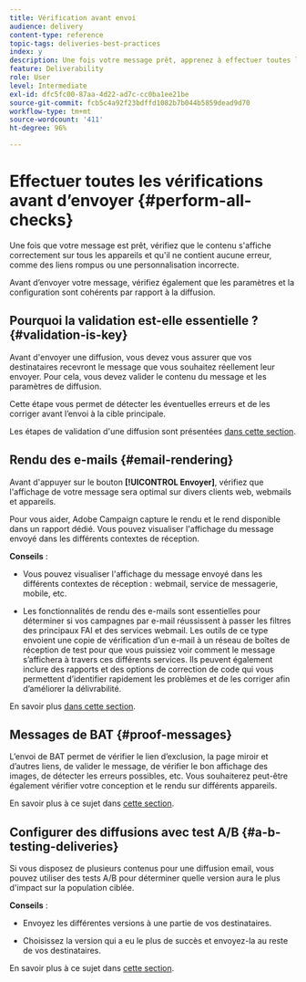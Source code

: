 ```yaml
---
title: Vérification avant envoi
audience: delivery
content-type: reference
topic-tags: deliveries-best-practices
index: y
description: Une fois votre message prêt, apprenez à effectuer toutes les vérifications avant l’envoi
feature: Deliverability
role: User
level: Intermediate
exl-id: dfc5fc00-87aa-4d22-ad7c-cc0ba1ee21be
source-git-commit: fcb5c4a92f23bdffd1082b7b044b5859dead9d70
workflow-type: tm+mt
source-wordcount: '411'
ht-degree: 96%

---
```


# Effectuer toutes les vérifications avant d’envoyer {#perform-all-checks}

Une fois que votre message est prêt, vérifiez que le contenu s&#39;affiche correctement sur tous les appareils et qu&#39;il ne contient aucune erreur, comme des liens rompus ou une personnalisation incorrecte.

Avant d’envoyer votre message, vérifiez également que les paramètres et la configuration sont cohérents par rapport à la diffusion.

## Pourquoi la validation est-elle essentielle ?  {#validation-is-key}

Avant d&#39;envoyer une diffusion, vous devez vous assurer que vos destinataires recevront le message que vous souhaitez réellement leur envoyer. Pour cela, vous devez valider le contenu du message et les paramètres de diffusion.

Cette étape vous permet de détecter les éventuelles erreurs et de les corriger avant l’envoi à la cible principale.

Les étapes de validation d&#39;une diffusion sont présentées [dans cette section](../../sending/using/get-started-sending-messages.md#prepare-test-send).

## Rendu des e-mails {#email-rendering}

Avant d&#39;appuyer sur le bouton **[!UICONTROL Envoyer]**, vérifiez que l&#39;affichage de votre message sera optimal sur divers clients web, webmails et appareils.

Pour vous aider, Adobe Campaign capture le rendu et le rend disponible dans un rapport dédié. Vous pouvez visualiser l&#39;affichage du message envoyé dans les différents contextes de réception.

**Conseils** :

* Vous pouvez visualiser l&#39;affichage du message envoyé dans les différents contextes de réception : webmail, service de messagerie, mobile, etc.

* Les fonctionnalités de rendu des e-mails sont essentielles pour déterminer si vos campagnes par e-mail réussissent à passer les filtres des principaux FAI et des services webmail. Les outils de ce type envoient une copie de vérification d’un e-mail à un réseau de boîtes de réception de test pour que vous puissiez voir comment le message s’affichera à travers ces différents services. Ils peuvent également inclure des rapports et des options de correction de code qui vous permettent d’identifier rapidement les problèmes et de les corriger afin d’améliorer la délivrabilité.

En savoir plus [dans cette section](../../sending/using/email-rendering.md).

## Messages de BAT {#proof-messages}

L’envoi de BAT permet de vérifier le lien d’exclusion, la page miroir et d’autres liens, de valider le message, de vérifier le bon affichage des images, de détecter les erreurs possibles, etc. Vous souhaiterez peut-être également vérifier votre conception et le rendu sur différents appareils.

En savoir plus à ce sujet dans [cette section](../../sending/using/sending-proofs.md).

## Configurer des diffusions avec test A/B {#a-b-testing-deliveries}

Si vous disposez de plusieurs contenus pour une diffusion email, vous pouvez utiliser des tests A/B pour déterminer quelle version aura le plus d&#39;impact sur la population ciblée.

**Conseils** :

* Envoyez les différentes versions à une partie de vos destinataires.

* Choisissez la version qui a eu le plus de succès et envoyez-la au reste de vos destinataires.

En savoir plus à ce sujet dans [cette section](../../channels/using/designing-an-a-b-test-email.md).
